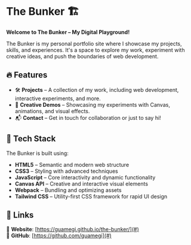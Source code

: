 # The Bunker 🏗️  
**Welcome to The Bunker – My Digital Playground!**  

The Bunker is my personal portfolio site where I showcase my projects, skills, and experiences. It's a space to explore my work, experiment with creative ideas, and push the boundaries of web development.  

## 🔥 Features  
- 🛠️ **Projects** – A collection of my work, including web development, interactive experiments, and more.  
- 🎨 **Creative Demos** – Showcasing my experiments with Canvas, animations, and visual effects.  
- 📬 **Contact** – Get in touch for collaboration or just to say hi!  

## 🚀 Tech Stack  
The Bunker is built using:  
- **HTML5** – Semantic and modern web structure  
- **CSS3** – Styling with advanced techniques  
- **JavaScript** – Core interactivity and dynamic functionality  
- **Canvas API** – Creative and interactive visual elements  
- **Webpack** – Bundling and optimizing assets  
- **Tailwind CSS** – Utility-first CSS framework for rapid UI design  

## 📎 Links  
🔗 **Website**: [https://guamegi.github.io/the-bunker/](#)  
🐙 **GitHub**: [https://github.com/guamegi](#)  
